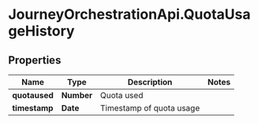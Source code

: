 # JourneyOrchestrationApi.QuotaUsageHistory

## Properties

Name | Type | Description | Notes
------------ | ------------- | ------------- | -------------
**quotaused** | **Number** | Quota used | 
**timestamp** | **Date** | Timestamp of quota usage | 


